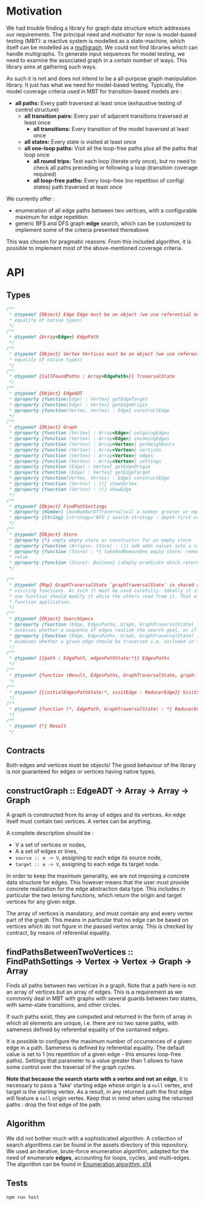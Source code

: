 # Motivation
We had trouble finding a library for graph data structure which addresses our requirements. The 
principal need and motivator for now is model-based testing (MBT): a reactive system is modelled 
as a state-machine, which itself can be modelled as a [multigraph](https://en.wikipedia.org/wiki/Multigraph). We could not find libraries which can handle multigraphs. To generate 
input sequences for model testing, we need to examine the associated graph in a certain number 
of ways. This library aims at gathering such ways.

As such it is not and does not intend to be a all-purpose graph manipulation library. It just has
 what we need for model-based testing. Typically, the model coverage criteria used in MBT for 
 transition-based models are :
 
 - **all paths:** Every path traversed at
                 least once (exhaustive
                 testing of control structure) 
   - **all transition pairs:** Every pair of adjacent
                                transitions traversed
                                at least once 
     - **all transitions:** Every transition of
                             the model traversed
                             at least once
   - **all states:** Every state is visited
                      at least once 
   - **all one-loop paths:** Visit all the loop-free
                            paths plus all the
                            paths that loop once 
     - **all round trips:** Test each loop
                             (iterate only once),
                             but no need to check
                             all paths preceding or following a loop
                             (transition coverage
                             required) 
     - **all loop-free paths:** Every loop-free (no
                                 repetition of config/
                                 states) path traversed
                                 at least once   
 
 We currently offer :
 
 - enumeration of all edge paths between two vertices, with a configurable maximum for edge 
 repetition
 - generic BFS and DFS graph **edge** search, which can be customized to implement some of the 
 criteria presented thereabove

This was chosen for pragmatic reasons. From this included algorithm, it is possible to implement 
most of the above-mentioned coverage criteria.
 
# API
## Types
```javascript
/**
 * @typedef {Object} Edge Edge must be an object (we use referential equality so this is to avoid surprises with
 * equality of native types)
 */
/**
 * @typedef {Array<Edge>} EdgePath
 */
/**
 * @typedef {Object} Vertex Vertices must be an object (we use referential equality so this is to avoid surprises with
 * equality of native types)
 */
/**
 * @typedef {{allFoundPaths : Array<EdgePath>}} TraversalState
 */
/**
 * @typedef {Object} EdgeADT
 * @property {function(Edge) : Vertex} getEdgeTarget
 * @property {function(Edge) : Vertex} getEdgeOrigin
 * @property {function(Vertex, Vertex) : Edge} constructEdge
 */
/**
 * @typedef {Object} Graph
 * @property {function (Vertex) : Array<Edge>} outgoingEdges
 * @property {function (Vertex) : Array<Edge>} incomingEdges
 * @property {function (Vertex) : Array<Vertex>} getNeighbours
 * @property {function (Vertex) : Array<Vertex>} vertices
 * @property {function (Vertex) : Array<Vertex>} edges
 * @property {function (Vertex) : Array<Vertex>} settings
 * @property {function (Edge) : Vertex} getEdgeOrigin
 * @property {function (Edge) : Vertex} getEdgeTarget
 * @property {function(Vertex, Vertex) : Edge} constructEdge
 * @property {function (Vertex) : ()} showVertex
 * @property {function (Vertex) : ()} showEdge
 */
/**
 * @typedef {Object} FindPathSettings
 * @property {Number} [maxNumberOfTraversals=1] a number greater or equal to 0. Set to 1 by default
 * @property {String} [strategy='BFS'] search strategy : depth-first or breadth-first (default)
 */
/**
 * @typedef {Object} Store
 * @property {*} empty empty store or constructor for an empty store
 * @property {function (Array<>, Store) : ()} add adds values into a store
 * @property {function (Store) : *} takeAndRemoveOne empty store. removes one value from the store and returns that
 * value
 * @property {function (Store): Boolean} isEmpty predicate which returns true iff the store is empty
 */

/**
 * @typedef {Map} GraphTraversalState `graphTraversalState` is shared state between search, result accumulation and
 * visiting functions. As such it must be used carefully. Ideally it is not necessary. If it is necessary then only
 * one function should modify it while the others read from it. That eliminates the need to think about order of
 * function application.
 */
/**
 * @typedef {Object} SearchSpecs
 * @property {function (Edge, EdgesPaths, Graph, GraphTraversalState) : Boolean} isGoalReached predicate which
 * assesses whether a sequence of edges realize the search goal, or if instead the search should continue
 * @property {function (Edge, EdgesPaths, Graph, GraphTraversalState) : Boolean} isTraversableEdge predicate which
 * examines whether a given edge should be traversed i.e. included in the search
 */
/**
 * @typedef {{path : EdgePath, edgesPathState:*}} EdgesPaths
 */
/**
 * @typedef {function (Result, EdgesPaths, GraphTraversalState, graph: Graph) : Result} ReducerResult
 */
/**
 * @typedef {{initialEdgesPathState:*, visitEdge : ReducerEdge}} VisitSpecs
 */
/**
 * @typedef {function (*, EdgePath, GraphTraversalState) : *} ReducerEdge
 */
/**
 * @typedef {*} Result
 */
```

## Contracts
Both edges and vertices must be objects! The good behaviour of the library is not guaranteed for 
edges or vertices having native types.

## constructGraph :: EdgeADT -> Array<Edge> -> Array<Vertex> -> Graph
A graph is constructed from its array of edges and its vertices. An edge itself must contain two 
vertices. A vertex can be anything.

A complete description should be :

- V a set of vertices or nodes,
- A a set of edges or lines,
-  `source :: e -> V`, assigning to each edge its source node,
-  `target :: e -> V`, assigning to each edge its target node.

In order to keep the maximum generality, we are not imposing a concrete data structure for edges.
 This however means that the user must provide concrete realization for the edge abstraction data
  type. This includes in particular the two lensing functions, which return the origin and target
   vertices for any given edge.

The array of vertices is mandatory, and must contain any and every vertex part of the graph. This
 means in particular that no edge can be based on vertices which do not figure in the passed vertex 
 array. This is checked by contract, by means of referential equality.

## findPathsBetweenTwoVertices :: FindPathSettings -> Vertex -> Vertex -> Graph -> Array<EdgePath>
Finds all paths between two vertices in a graph. Note that a path here is not an array of vertices
 but an array of edges. This is a requirement as we commonly deal in MBT with graphs with several
  guards between two states, with same-state transitions, and other circles.
  
If such paths exist, they are computed and returned in the form of array in which all elements 
are unique, i.e. there are no two same paths, with sameness defined by referential equality of 
the contained edges.

It is possible to configure the maximum number of occurrences of a given edge in a path. Sameness
 is defined by referential equality. The default value is set to 1 (no repetition of a given edge - this ensures loop-free paths). Settings that parameter to a value greater than 1 allows to have some control over the traversal of the graph cycles.

**Note that because the search starts with a vertex and not an edge**, it is necessary to pass a 
'fake' starting edge whose origin is a `null` vertex, and target is the starting vertex. As a 
result, in any returned path the first edge will feature a `null` origin vertex. Keep that in 
mind when using the returned paths : drop the first edge of the path.

## Algorithm
We did not bother much with a sophisticated algorithm. A collection of search algorithms can be 
found in the assets directory of this repository. We used an iterative, brute-force enumeration 
algorithm, adapted for the need of enumerate **edges**, accounting for loops, cycles, and 
multi-edges. The algorithm can be found in 
[Enumeration algorithm, p14](https://www.springer.com/cda/content/document/cda_downloaddocument/9789462390966-c2.pdf?SGWID=0-0-45-1499691-p177134948) 

## Tests
`npm run test`
